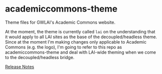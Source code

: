 # academiccommons-theme
Theme files for GWLAI's Academic Commons website.  

At the moment, the theme is currently called `lai` on the understanding that it would apply to all LAI sites as the base of the decoupled/headless theme.  Since at the moment I'm making changes only applicable to Academic Commons (e.g. the logo), I'm going to refer to this repo as academiccommons-theme and deal with LAI-wide theming when we come to the decoupled/headless bridge.

[Release Notes](release-notes.md)
